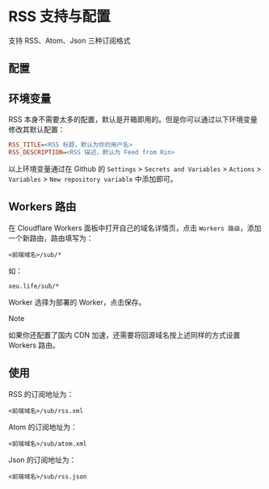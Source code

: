 # RSS 支持与配置

支持 RSS、Atom、Json 三种订阅格式

## 配置

## 环境变量

RSS 本身不需要太多的配置，默认是开箱即用的。但是你可以通过以下环境变量修改其默认配置：

```ini
RSS_TITLE=<RSS 标题，默认为你的用户名>
RSS_DESCRIPTION=<RSS 描述，默认为 Feed from Rin>
```

以上环境变量通过在 Github 的 `Settings` > `Secrets and Variables` > `Actions` > `Variables` > `New repository variable` 中添加即可。

## Workers 路由

在 Cloudflare Workers 面板中打开自己的域名详情页，点击 `Workers 路由`，添加一个新路由，路由填写为：

```
<前端域名>/sub/*
```

如：

```
xeu.life/sub/*
```

Worker 选择为部署的 Worker，点击保存。

> [!NOTE]
> 如果你还配置了国内 CDN 加速，还需要将回源域名按上述同样的方式设置 Workers 路由。


## 使用

RSS 的订阅地址为：

```
<前端域名>/sub/rss.xml
```

Atom 的订阅地址为：

```
<前端域名>/sub/atom.xml
```

Json 的订阅地址为：

```
<前端域名>/sub/rss.json
```
